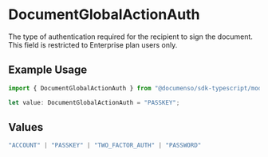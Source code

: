 # DocumentGlobalActionAuth

The type of authentication required for the recipient to sign the document. This field is restricted to Enterprise plan users only.

## Example Usage

```typescript
import { DocumentGlobalActionAuth } from "@documenso/sdk-typescript/models/operations";

let value: DocumentGlobalActionAuth = "PASSKEY";
```

## Values

```typescript
"ACCOUNT" | "PASSKEY" | "TWO_FACTOR_AUTH" | "PASSWORD"
```